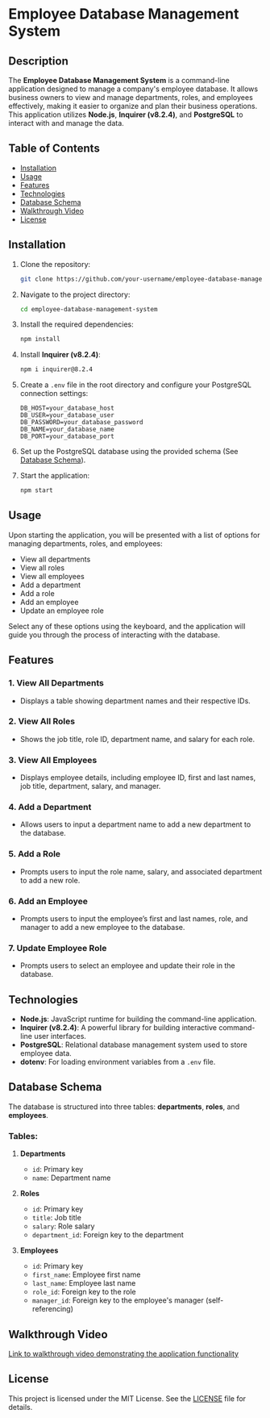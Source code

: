 # Employee Database Management System

## Description

The **Employee Database Management System** is a command-line application designed to manage a company's employee database. It allows business owners to view and manage departments, roles, and employees effectively, making it easier to organize and plan their business operations. This application utilizes **Node.js**, **Inquirer (v8.2.4)**, and **PostgreSQL** to interact with and manage the data.

## Table of Contents

- [Installation](#installation)
- [Usage](#usage)
- [Features](#features)
- [Technologies](#technologies)
- [Database Schema](#database-schema)
- [Walkthrough Video](#walkthrough-video)
- [License](#license)

## Installation

1. Clone the repository:

   ```bash
   git clone https://github.com/your-username/employee-database-management-system.git
   ```

2. Navigate to the project directory:

   ```bash
   cd employee-database-management-system
   ```

3. Install the required dependencies:

   ```bash
   npm install
   ```

4. Install **Inquirer (v8.2.4)**:

   ```bash
   npm i inquirer@8.2.4
   ```

5. Create a `.env` file in the root directory and configure your PostgreSQL connection settings:

   ```
   DB_HOST=your_database_host
   DB_USER=your_database_user
   DB_PASSWORD=your_database_password
   DB_NAME=your_database_name
   DB_PORT=your_database_port
   ```

6. Set up the PostgreSQL database using the provided schema (See [Database Schema](#database-schema)).

7. Start the application:
   ```bash
   npm start
   ```

## Usage

Upon starting the application, you will be presented with a list of options for managing departments, roles, and employees:

- View all departments
- View all roles
- View all employees
- Add a department
- Add a role
- Add an employee
- Update an employee role

Select any of these options using the keyboard, and the application will guide you through the process of interacting with the database.

## Features

### 1. View All Departments

- Displays a table showing department names and their respective IDs.

### 2. View All Roles

- Shows the job title, role ID, department name, and salary for each role.

### 3. View All Employees

- Displays employee details, including employee ID, first and last names, job title, department, salary, and manager.

### 4. Add a Department

- Allows users to input a department name to add a new department to the database.

### 5. Add a Role

- Prompts users to input the role name, salary, and associated department to add a new role.

### 6. Add an Employee

- Prompts users to input the employee’s first and last names, role, and manager to add a new employee to the database.

### 7. Update Employee Role

- Prompts users to select an employee and update their role in the database.

## Technologies

- **Node.js**: JavaScript runtime for building the command-line application.
- **Inquirer (v8.2.4)**: A powerful library for building interactive command-line user interfaces.
- **PostgreSQL**: Relational database management system used to store employee data.
- **dotenv**: For loading environment variables from a `.env` file.

## Database Schema

The database is structured into three tables: **departments**, **roles**, and **employees**.

### Tables:

1. **Departments**

   - `id`: Primary key
   - `name`: Department name

2. **Roles**

   - `id`: Primary key
   - `title`: Job title
   - `salary`: Role salary
   - `department_id`: Foreign key to the department

3. **Employees**
   - `id`: Primary key
   - `first_name`: Employee first name
   - `last_name`: Employee last name
   - `role_id`: Foreign key to the role
   - `manager_id`: Foreign key to the employee's manager (self-referencing)

## Walkthrough Video

[Link to walkthrough video demonstrating the application functionality]()

## License

This project is licensed under the MIT License. See the [LICENSE](./LICENSE) file for details.
